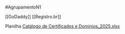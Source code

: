 #AgrupamentoN1 

[[GoDaddy]]
[[Registro.br]]

Planilha [Catálogo de Certificados e Dominios_2025.xlsx](https://desenvolvimentocartaodetodo-my.sharepoint.com/:x:/r/personal/igornovais_cartaodetodos_com/_layouts/15/Doc.aspx?sourcedoc=%7B35F6EDB3-15BA-47CF-9C51-0AF70579119A%7D&file=Cat%25u00e1logo%20de%20Certificados%20e%20Dominios_2025.xlsx&fromShare=true&action=default&mobileredirect=true)
